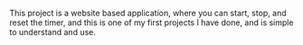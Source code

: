 This project is a website based application, where you can start, stop, and reset the timer, and this is one of my first projects I have done, and is simple to understand and use.
